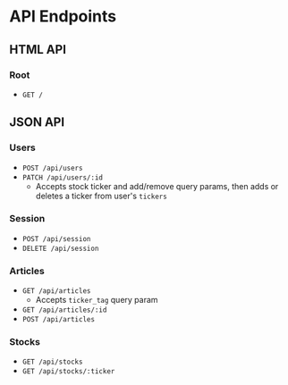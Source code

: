 # API Endpoints

## HTML API

### Root

- `GET /`

## JSON API

### Users

- `POST /api/users`
- `PATCH /api/users/:id`
  - Accepts stock ticker and add/remove query params, then adds or deletes a ticker from user's `tickers`

### Session

- `POST /api/session`
- `DELETE /api/session`

### Articles

- `GET /api/articles`
  - Accepts `ticker_tag` query param
- `GET /api/articles/:id`
- `POST /api/articles`

### Stocks

- `GET /api/stocks`
- `GET /api/stocks/:ticker`

